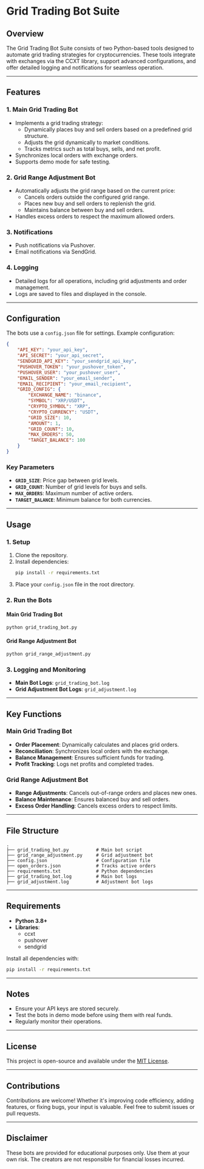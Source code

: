 # Grid Trading Bot Suite

## Overview
The Grid Trading Bot Suite consists of two Python-based tools designed to automate grid trading strategies for cryptocurrencies. These tools integrate with exchanges via the CCXT library, support advanced configurations, and offer detailed logging and notifications for seamless operation.

---

## Features

### 1. **Main Grid Trading Bot**
- Implements a grid trading strategy:
  - Dynamically places buy and sell orders based on a predefined grid structure.
  - Adjusts the grid dynamically to market conditions.
  - Tracks metrics such as total buys, sells, and net profit.
- Synchronizes local orders with exchange orders.
- Supports demo mode for safe testing.

### 2. **Grid Range Adjustment Bot**
- Automatically adjusts the grid range based on the current price:
  - Cancels orders outside the configured grid range.
  - Places new buy and sell orders to replenish the grid.
  - Maintains balance between buy and sell orders.
- Handles excess orders to respect the maximum allowed orders.

### 3. **Notifications**
- Push notifications via Pushover.
- Email notifications via SendGrid.

### 4. **Logging**
- Detailed logs for all operations, including grid adjustments and order management.
- Logs are saved to files and displayed in the console.

---

## Configuration

The bots use a `config.json` file for settings. Example configuration:

```json
{
    "API_KEY": "your_api_key",
    "API_SECRET": "your_api_secret",
    "SENDGRID_API_KEY": "your_sendgrid_api_key",
    "PUSHOVER_TOKEN": "your_pushover_token",
    "PUSHOVER_USER": "your_pushover_user",
    "EMAIL_SENDER": "your_email_sender",
    "EMAIL_RECIPIENT": "your_email_recipient",
    "GRID_CONFIG": {
        "EXCHANGE_NAME": "binance",
        "SYMBOL": "XRP/USDT",
        "CRYPTO_SYMBOL": "XRP",
        "CRYPTO_CURRENCY": "USDT",
        "GRID_SIZE": 10,
        "AMOUNT": 1,
        "GRID_COUNT": 10,
        "MAX_ORDERS": 50,
        "TARGET_BALANCE": 100
    }
}
```

### Key Parameters
- **`GRID_SIZE`**: Price gap between grid levels.
- **`GRID_COUNT`**: Number of grid levels for buys and sells.
- **`MAX_ORDERS`**: Maximum number of active orders.
- **`TARGET_BALANCE`**: Minimum balance for both currencies.

---

## Usage

### 1. **Setup**
1. Clone the repository.
2. Install dependencies:
   ```bash
   pip install -r requirements.txt
   ```
3. Place your `config.json` file in the root directory.

### 2. **Run the Bots**
#### Main Grid Trading Bot
```bash
python grid_trading_bot.py
```

#### Grid Range Adjustment Bot
```bash
python grid_range_adjustment.py
```

### 3. **Logging and Monitoring**
- **Main Bot Logs**: `grid_trading_bot.log`
- **Grid Adjustment Bot Logs**: `grid_adjustment.log`

---

## Key Functions

### Main Grid Trading Bot
- **Order Placement**: Dynamically calculates and places grid orders.
- **Reconciliation**: Synchronizes local orders with the exchange.
- **Balance Management**: Ensures sufficient funds for trading.
- **Profit Tracking**: Logs net profits and completed trades.

### Grid Range Adjustment Bot
- **Range Adjustments**: Cancels out-of-range orders and places new ones.
- **Balance Maintenance**: Ensures balanced buy and sell orders.
- **Excess Order Handling**: Cancels excess orders to respect limits.

---

## File Structure
```
.
├── grid_trading_bot.py          # Main bot script
├── grid_range_adjustment.py     # Grid adjustment bot
├── config.json                  # Configuration file
├── open_orders.json             # Tracks active orders
├── requirements.txt             # Python dependencies
├── grid_trading_bot.log         # Main bot logs
├── grid_adjustment.log          # Adjustment bot logs
```

---

## Requirements

- **Python 3.8+**
- **Libraries**:
  - ccxt
  - pushover
  - sendgrid

Install all dependencies with:
```bash
pip install -r requirements.txt
```

---

## Notes
- Ensure your API keys are stored securely.
- Test the bots in demo mode before using them with real funds.
- Regularly monitor their operations.

---

## License
This project is open-source and available under the [MIT License](LICENSE).

---

## Contributions
Contributions are welcome! Whether it's improving code efficiency, adding features, or fixing bugs, your input is valuable. Feel free to submit issues or pull requests.

---

## Disclaimer
These bots are provided for educational purposes only. Use them at your own risk. The creators are not responsible for financial losses incurred.

